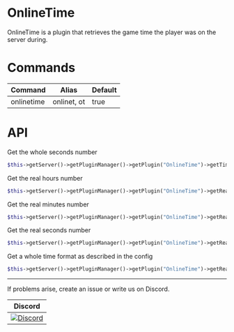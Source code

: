 # OnlineTime

OnlineTime is a plugin that retrieves the game time the player was on the server during.

# Commands
Command | Alias| Default
------- | ---------- | --------
onlinetime | onlinet, ot | true

# API
Get the whole seconds number
```php
$this->getServer()->getPluginManager()->getPlugin("OnlineTime")->getTime($player);
```
Get the real hours number
```php
$this->getServer()->getPluginManager()->getPlugin("OnlineTime")->getRealTimeHours($player);
```
Get the real minutes number
```php
$this->getServer()->getPluginManager()->getPlugin("OnlineTime")->getRealTimeMinutes($player);
```
Get the real seconds number
```php
$this->getServer()->getPluginManager()->getPlugin("OnlineTime")->getRealTimeSeconds($player);
```
Get a whole time format as described in the config
```php
$this->getServer()->getPluginManager()->getPlugin("OnlineTime")->getRealTime($player);
```

----------------

If problems arise, create an issue or write us on Discord.

| Discord |
| :---: |
[![Discord](https://img.shields.io/discord/427472879072968714.svg?style=flat-square&label=discord&colorB=7289da)](https://discord.gg/Ce2aY25) |
